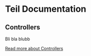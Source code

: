 # Teil Documentation

## Controllers

Bli bla blubb

[Read more about Controllers](./controllers.md)
